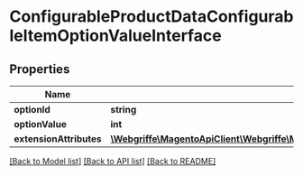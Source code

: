 # ConfigurableProductDataConfigurableItemOptionValueInterface

## Properties
Name | Type | Description | Notes
------------ | ------------- | ------------- | -------------
**optionId** | **string** | Option SKU | 
**optionValue** | **int** | Item id | [optional] 
**extensionAttributes** | [**\Webgriffe\MagentoApiClient\Webgriffe\MagentoApiClient\Model\ConfigurableProductDataConfigurableItemOptionValueExtensionInterface**](ConfigurableProductDataConfigurableItemOptionValueExtensionInterface.md) |  | [optional] 

[[Back to Model list]](../README.md#documentation-for-models) [[Back to API list]](../README.md#documentation-for-api-endpoints) [[Back to README]](../README.md)


